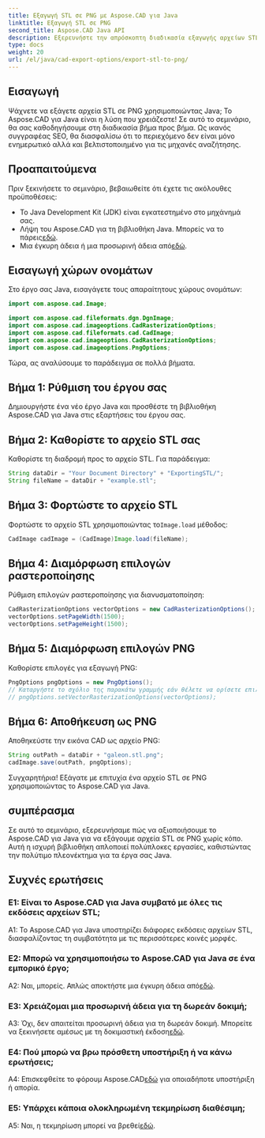 ```yaml
---
title: Εξαγωγή STL σε PNG με Aspose.CAD για Java
linktitle: Εξαγωγή STL σε PNG
second_title: Aspose.CAD Java API
description: Εξερευνήστε την απρόσκοπτη διαδικασία εξαγωγής αρχείων STL σε PNG σε Java με το Aspose.CAD. Απλοποιήστε τη ροή εργασιών σας και βελτιώστε τα έργα σας Java χωρίς κόπο.
type: docs
weight: 20
url: /el/java/cad-export-options/export-stl-to-png/
---
```

## Εισαγωγή

Ψάχνετε να εξάγετε αρχεία STL σε PNG χρησιμοποιώντας Java; Το Aspose.CAD για Java είναι η λύση που χρειάζεστε! Σε αυτό το σεμινάριο, θα σας καθοδηγήσουμε στη διαδικασία βήμα προς βήμα. Ως ικανός συγγραφέας SEO, θα διασφαλίσω ότι το περιεχόμενο δεν είναι μόνο ενημερωτικό αλλά και βελτιστοποιημένο για τις μηχανές αναζήτησης.

## Προαπαιτούμενα

Πριν ξεκινήσετε το σεμινάριο, βεβαιωθείτε ότι έχετε τις ακόλουθες προϋποθέσεις:

- Το Java Development Kit (JDK) είναι εγκατεστημένο στο μηχάνημά σας.
-  Λήψη του Aspose.CAD για τη βιβλιοθήκη Java. Μπορείς να το πάρεις[εδώ](https://releases.aspose.com/cad/java/).
-  Μια έγκυρη άδεια ή μια προσωρινή άδεια από[εδώ](https://purchase.aspose.com/temporary-license/).

## Εισαγωγή χώρων ονομάτων

Στο έργο σας Java, εισαγάγετε τους απαραίτητους χώρους ονομάτων:

```java
import com.aspose.cad.Image;

import com.aspose.cad.fileformats.dgn.DgnImage;
import com.aspose.cad.imageoptions.CadRasterizationOptions;
import com.aspose.cad.fileformats.cad.CadImage;
import com.aspose.cad.imageoptions.CadRasterizationOptions;
import com.aspose.cad.imageoptions.PngOptions;
```

Τώρα, ας αναλύσουμε το παράδειγμα σε πολλά βήματα.

## Βήμα 1: Ρύθμιση του έργου σας

Δημιουργήστε ένα νέο έργο Java και προσθέστε τη βιβλιοθήκη Aspose.CAD για Java στις εξαρτήσεις του έργου σας.

## Βήμα 2: Καθορίστε το αρχείο STL σας

Καθορίστε τη διαδρομή προς το αρχείο STL. Για παράδειγμα:

```java
String dataDir = "Your Document Directory" + "ExportingSTL/";
String fileName = dataDir + "example.stl";
```

## Βήμα 3: Φορτώστε το αρχείο STL

 Φορτώστε το αρχείο STL χρησιμοποιώντας το`Image.load` μέθοδος:

```java
CadImage cadImage = (CadImage)Image.load(fileName);
```

## Βήμα 4: Διαμόρφωση επιλογών ραστεροποίησης

Ρύθμιση επιλογών ραστεροποίησης για διανυσματοποίηση:

```java
CadRasterizationOptions vectorOptions = new CadRasterizationOptions();
vectorOptions.setPageWidth(1500);
vectorOptions.setPageHeight(1500);
```

## Βήμα 5: Διαμόρφωση επιλογών PNG

Καθορίστε επιλογές για εξαγωγή PNG:

```java
PngOptions pngOptions = new PngOptions();
// Καταργήστε το σχόλιο της παρακάτω γραμμής εάν θέλετε να ορίσετε επιλογές διανυσματικής ραστεροποίησης
// pngOptions.setVectorRasterizationOptions(vectorOptions);
```

## Βήμα 6: Αποθήκευση ως PNG

Αποθηκεύστε την εικόνα CAD ως αρχείο PNG:

```java
String outPath = dataDir + "galeon.stl.png";
cadImage.save(outPath, pngOptions);
```

Συγχαρητήρια! Εξάγατε με επιτυχία ένα αρχείο STL σε PNG χρησιμοποιώντας το Aspose.CAD για Java.

## συμπέρασμα

Σε αυτό το σεμινάριο, εξερευνήσαμε πώς να αξιοποιήσουμε το Aspose.CAD για Java για να εξάγουμε αρχεία STL σε PNG χωρίς κόπο. Αυτή η ισχυρή βιβλιοθήκη απλοποιεί πολύπλοκες εργασίες, καθιστώντας την πολύτιμο πλεονέκτημα για τα έργα σας Java.

## Συχνές ερωτήσεις

### Ε1: Είναι το Aspose.CAD για Java συμβατό με όλες τις εκδόσεις αρχείων STL;

A1: Το Aspose.CAD για Java υποστηρίζει διάφορες εκδόσεις αρχείων STL, διασφαλίζοντας τη συμβατότητα με τις περισσότερες κοινές μορφές.

### Ε2: Μπορώ να χρησιμοποιήσω το Aspose.CAD για Java σε ένα εμπορικό έργο;

 Α2: Ναι, μπορείς. Απλώς αποκτήστε μια έγκυρη άδεια από[εδώ](https://purchase.aspose.com/buy).

### Ε3: Χρειάζομαι μια προσωρινή άδεια για τη δωρεάν δοκιμή;

 A3: Όχι, δεν απαιτείται προσωρινή άδεια για τη δωρεάν δοκιμή. Μπορείτε να ξεκινήσετε αμέσως με τη δοκιμαστική έκδοση[εδώ](https://releases.aspose.com/).

### Ε4: Πού μπορώ να βρω πρόσθετη υποστήριξη ή να κάνω ερωτήσεις;

 A4: Επισκεφθείτε το φόρουμ Aspose.CAD[εδώ](https://forum.aspose.com/c/cad/19) για οποιαδήποτε υποστήριξη ή απορία.

### Ε5: Υπάρχει κάποια ολοκληρωμένη τεκμηρίωση διαθέσιμη;

 A5: Ναι, η τεκμηρίωση μπορεί να βρεθεί[εδώ](https://reference.aspose.com/cad/java/).